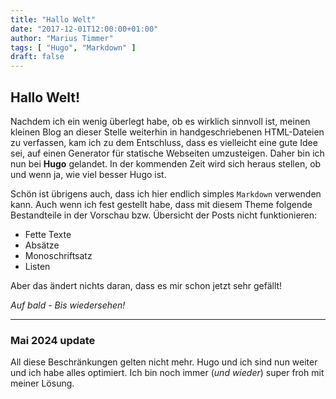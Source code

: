 ```yaml
---
title: "Hallo Welt"
date: "2017-12-01T12:00:00+01:00"
author: "Marius Timmer"
tags: [ "Hugo", "Markdown" ]
draft: false
---
```


## Hallo Welt!
Nachdem ich ein wenig überlegt habe, ob es wirklich sinnvoll ist, meinen kleinen Blog an dieser Stelle weiterhin in handgeschriebenen HTML-Dateien zu verfassen, kam ich zu dem Entschluss, dass es vielleicht eine gute Idee sei, auf einen Generator für statische Webseiten umzusteigen. Daher bin ich nun bei **Hugo** gelandet. In der kommenden Zeit wird sich heraus stellen, ob und wenn ja, wie viel besser Hugo ist.

Schön ist übrigens auch, dass ich hier endlich simples `Markdown` verwenden kann. Auch wenn ich fest gestellt habe, dass mit diesem Theme folgende Bestandteile in der Vorschau bzw. Übersicht der Posts nicht funktionieren:

 * Fette Texte
 * Absätze
 * Monoschriftsatz
 * Listen

Aber das ändert nichts daran, dass es mir schon jetzt sehr gefällt!

*Auf bald - Bis wiedersehen!*

---

### Mai 2024 update
All diese Beschränkungen gelten nicht mehr. Hugo und ich sind nun weiter
und ich habe alles optimiert. Ich bin noch immer (_und wieder_) super
froh mit meiner Lösung.
